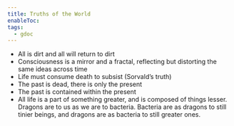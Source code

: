 ```yaml
---
title: Truths of the World
enableToc: 
tags:
  - gdoc
---
```

- All is dirt and all will return to dirt
- Consciousness is a mirror and a fractal, reflecting but distorting the same ideas across time
- Life must consume death to subsist (Sorvald’s truth)
- The past is dead, there is only the present
- The past is contained within the present
- All life is a part of something greater, and is composed of things lesser. Dragons are to us as we are to bacteria. Bacteria are as dragons to still tinier beings, and dragons are as bacteria to still greater ones.
